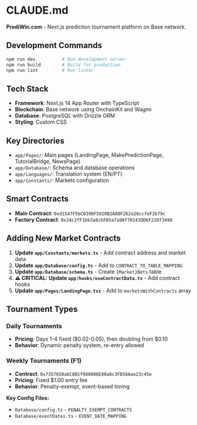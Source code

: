 # CLAUDE.md

**PrediWin.com** - Next.js prediction tournament platform on Base network.

## Development Commands

```bash
npm run dev          # Run development server
npm run build        # Build for production
npm run lint         # Run linter
```

## Tech Stack
- **Framework**: Next.js 14 App Router with TypeScript
- **Blockchain**: Base network using OnchainKit and Wagmi
- **Database**: PostgreSQL with Drizzle ORM
- **Styling**: Custom CSS

## Key Directories
- `app/Pages/`: Main pages (LandingPage, MakePredictionPage, TutorialBridge, NewsPage)
- `app/Database/`: Schema and database operations
- `app/Languages/`: Translation system (EN/PT)
- `app/Constants/`: Markets configuration

## Smart Contracts
- **Main Contract**: `0xd1547F5bC0390F5020B2A80F262e28ccfeF2bf9c`
- **Factory Contract**: `0x34c2fF1bb3a8cbF05a7a98f70143DD6F22Df3490`

## Adding New Market Contracts

1. **Update `app/Constants/markets.ts`** - Add contract address and market data
2. **Update `app/Database/config.ts`** - Add to `CONTRACT_TO_TABLE_MAPPING`
3. **Update `app/Database/schema.ts`** - Create `{Market}Bets` table
4. **⚠️ CRITICAL: Update `app/hooks/useContractData.ts`** - Add contract hooks
5. **Update `app/Pages/LandingPage.tsx`** - Add to `marketsWithContracts` array

## Tournament Types

### Daily Tournaments
- **Pricing**: Days 1-4 fixed ($0.02-0.05), then doubling from $0.10
- **Behavior**: Dynamic penalty system, re-entry allowed

### Weekly Tournaments (F1)
- **Contract**: `0x7357650abC8B1f980806E80a6c3FB56Aae23c45e`
- **Pricing**: Fixed $1.00 entry fee
- **Behavior**: Penalty-exempt, event-based timing

**Key Config Files:**
- `Database/config.ts` - `PENALTY_EXEMPT_CONTRACTS`
- `Database/eventDates.ts` - `EVENT_DATE_MAPPING`